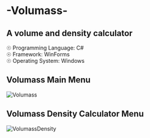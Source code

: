 # -Volumass-

## A volume and density calculator

☉ Programming Language: C# <br>
☉ Framework: WinForms <br>
☉ Operating System: Windows <br>

## Volumass Main Menu

![Volumass](https://user-images.githubusercontent.com/65850970/127037582-b7dca4b5-c4f9-4ea9-8cd1-58dda9d9044a.PNG)

## Volumass Density Calculator Menu

![VolumassDensity](https://user-images.githubusercontent.com/65850970/127037804-804dfe7b-45e4-4f0d-b0ab-c9c47eb584c8.PNG)
